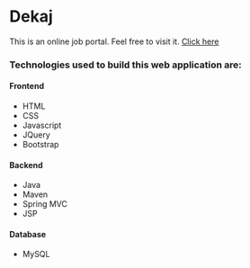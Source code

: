 # Dekaj
This is an online job portal. Feel free to visit it. [Click here](https://dekaj.herokuapp.com)

### Technologies used to build this web application are:
 
#### Frontend
* HTML
* CSS
* Javascript
* JQuery
* Bootstrap

#### Backend
* Java
* Maven
* Spring MVC
* JSP
 
#### Database
* MySQL

